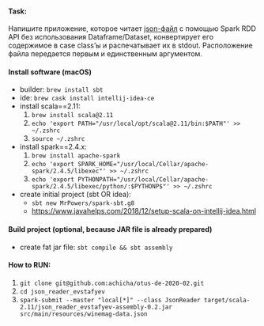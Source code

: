 #### Task:

Напишите приложение, которое читает [json-файл](https://storage.googleapis.com/otus_sample_data/winemag-data.json.tgz) 
с помощью Spark RDD API без использования Dataframe/Dataset,
конвертирует его содержимое в case class’ы и распечатывает их в stdout.
Расположение файла передается первым и единственным аргументом.

#### Install software (macOS)

- builder: `brew install sbt`
- ide: `brew cask install intellij-idea-ce` 
- install scala==2.11:
    1. `brew install scala@2.11`
    2. `echo 'export PATH="/usr/local/opt/scala@2.11/bin:$PATH"' >> ~/.zshrc` 
    3. `source ~/.zshrc` 
- install spark==2.4.x:
    1. `brew install apache-spark`
    2. `echo 'export SPARK_HOME="/usr/local/Cellar/apache-spark/2.4.5/libexec"' >> ~/.zshrc`
    3. `echo 'export PYTHONPATH="/usr/local/Cellar/apache-spark/2.4.5/libexec/python/:$PYTHONP$"' >> ~/.zshrc`
- create initial project (sbt OR idea): 
    - `sbt new MrPowers/spark-sbt.g8`
    - https://www.javahelps.com/2018/12/setup-scala-on-intellij-idea.html
#### Build project (optional, because JAR file is already prepared)

- create fat jar file: `sbt compile && sbt assembly`

#### How to RUN:

1. `git clone git@github.com:achicha/otus-de-2020-02.git`
2. `cd json_reader_evstafyev`
3. `spark-submit --master "local[*]" --class JsonReader target/scala-2.11/json_reader_evstafyev-assembly-0.2.jar src/main/resources/winemag-data.json`
